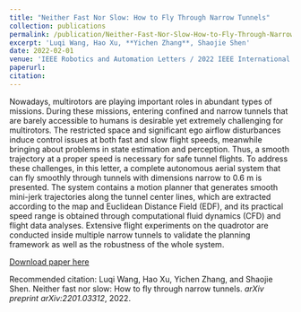 ```yaml
---
title: "Neither Fast Nor Slow: How to Fly Through Narrow Tunnels"
collection: publications
permalink: /publication/Neither-Fast-Nor-Slow-How-to-Fly-Through-Narrow-Tunnels
excerpt: 'Luqi Wang, Hao Xu, **Yichen Zhang**, Shaojie Shen'
date: 2022-02-01
venue: 'IEEE Robotics and Automation Letters / 2022 IEEE International Conference on Robotics and Automation (ICRA)'
paperurl: 
citation: 
---
```


Nowadays, multirotors are playing important roles in abundant types of missions. During these missions, entering confined and narrow tunnels that are barely accessible to humans is desirable yet extremely challenging for multirotors. The restricted space and significant ego airflow disturbances induce control issues at both fast and slow flight speeds, meanwhile bringing about problems in state estimation and perception. Thus, a smooth trajectory at a proper speed is necessary for safe tunnel flights. To address these challenges, in this letter, a complete autonomous aerial system that can fly smoothly through tunnels with dimensions narrow to 0.6 m is presented. The system contains a motion planner that generates smooth mini-jerk trajectories along the tunnel center lines, which are extracted according to the map and Euclidean Distance Field (EDF), and its practical speed range is obtained through computational fluid dynamics (CFD) and flight data analyses. Extensive flight experiments on the quadrotor are conducted inside multiple narrow tunnels to validate the planning framework as well as the robustness of the whole system.

[Download paper here](https://arxiv.org/pdf/2201.03312)

Recommended citation: Luqi Wang, Hao Xu, Yichen Zhang, and Shaojie Shen. Neither fast nor slow: How to fly through narrow tunnels. *arXiv preprint arXiv:2201.03312*, 2022.